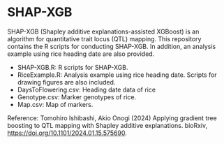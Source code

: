 # SHAP-XGB
SHAP-XGB (Shapley additive explanations-assisted XGBoost) is an algorithm for quantitative trait locus (QTL) mapping.
This repository contains the R scripts for conducting SHAP-XGB. In addition, an analysis example using rice heading date are also provided.

- SHAP-XGB.R: R scripts for SHAP-XGB.
- RiceExample.R: Analysis example using rice heading date. Scripts for drawing figures are also included.
- DaysToFlowering.csv: Heading date data of rice
- Genotype.csv: Marker genotypes of rice.
- Map.csv: Map of markers.

Reference:
Tomohiro Ishibashi, Akio Onogi (2024) Applying gradient tree boosting to QTL mapping with Shapley additive explanations. bioRxiv, https://doi.org/10.1101/2024.01.15.575690.
